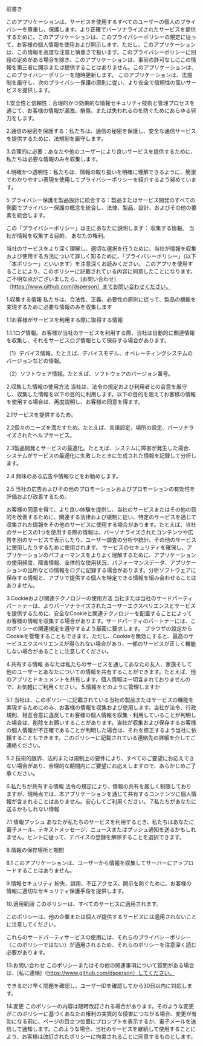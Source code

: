 前書き

このアプリケーションは、サービスを使用するすべてのユーザーの個人のプライバシーを尊重し、保護します。より正確でパーソナライズされたサービスを提供するために、このアプリケーションは、このプライバシーポリシーの規定に従って、お客様の個人情報を使用および開示します。ただし、このアプリケーションは、この情報を高度な注意と慎重さで扱います。このプライバシーポリシーに別段の定めがある場合を除き、このアプリケーションは、事前の許可なしにこの情報を第三者に開示または提供することはありません。このアプリケーションは、このプライバシーポリシーを随時更新します。
このアプリケーションは、法規制を厳守し、次のプライバシー保護の原則に従い、より安全で信頼性の高いサービスを提供します。


1.安全性と信頼性：合理的かつ効果的な情報セキュリティ技術と管理プロセスを通じて、お客様の情報が漏洩、損傷、または失われるのを防ぐためにあらゆる努力をします。

2.通信の秘密を保護する：私たちは、通信の秘密を保護し、安全な通信サービスを提供するために、法規制を厳守します。

3.合理的に必要：あなたや他のユーザーにより良いサービスを提供するために、私たちは必要な情報のみを収集します。

4.明確かつ透明性：私たちは、情報の取り扱いを明確に理解できるように、簡潔でわかりやすい表現を使用してプライバシーポリシーを紹介するよう努めています。

5.プライバシー保護を製品設計に統合する：製品またはサービス開発のすべての側面でプライバシー保護の概念を統合し、法律、製品、設計、およびその他の要素を統合します。

この「プライバシーポリシー」は主にあなたに説明します：
収集する情報。
当社が情報を収集する目的。
あなたの権利。

当社のサービスをより深く理解し、適切な選択を行うために、当社が情報を収集および使用する方法について詳しく知るために、「プライバシーポリシー」（以下「本ポリシー」といいます）を注意深くお読みください。
このアプリを使用することにより、このポリシーに記載されている内容に同意したことになります。
ご不明な点がございましたら、[お問い合わせ]（https://www.github.com/dsperson）までお問い合わせください。

1.収集する情報
私たちは、合法性、正義、必要性の原則に従って、製品の機能を実現するために必要な情報のみを収集します

1.1お客様がサービスを利用する際に取得する情報

1.1.1ログ情報。お客様が当社のサービスを利用する際、当社は自動的に関連情報を収集し、それをサービスログ情報として保存する場合があります。

（1）デバイス情報。たとえば、デバイスモデル、オペレーティングシステムのバージョンなどの情報。

（2）ソフトウェア情報。たとえば、ソフトウェアのバージョン番号。

2.収集した情報の使用方法
当社は、法令の規定および利用者との合意を厳守し、収集した情報を以下の目的に利用します。以下の目的を超えてお客様の情報を使用する場合は、再度説明し、お客様の同意を得ます。

2.1サービスを提供するため。

2.2個々のニーズを満たすため。たとえば、言語設定、場所の設定、パーソナライズされたヘルプサービス。

2.3製品開発とサービスの最適化。たとえば、システムに障害が発生した場合、システムがサービスの最適化に失敗したときに生成された情報を記録して分析します。


2.4
興味のある広告や情報などをお勧めします。


2.5
当社の広告およびその他のプロモーションおよびプロモーションの有効性を評価および改善するため。


お客様の同意を得て、より良い体験を提供し、当社のサービスまたはその他の目的を改善するために、関連する法律および規制に従い、特定のサービスを通じて収集された情報をその他のサービスに使用する場合があります。たとえば、当社のサービスの1つを使用する際の情報は、パーソナライズされたコンテンツや広告を別のサービスで表示したり、ユーザー調査の分析や統計、その他のサービスに使用したりするために使用されます。
サービスのセキュリティを確保し、アプリケーションのパフォーマンスをよりよく理解するために、アプリケーションの使用頻度、障害情報、全体的な使用状況、パフォーマンスデータ、アプリケーションの出所などの情報をログに記録する場合があります。分析ソフトウェアに保存する情報と、アプリで提供する個人を特定できる情報を組み合わせることはありません。

3.Cookieおよび関連テクノロジーの使用方法
当社または当社のサードパーティパートナーは、よりパーソナライズされたユーザーエクスペリエンスとサービスを提供するために、安全なCookieと関連テクノロジーを配置することによってお客様の情報を収集する場合があります。サードパーティのパートナーには、このポリシーの関連規定を遵守するよう厳密に要求します。
ブラウザの設定からCookieを管理することもできます。ただし、Cookieを無効にすると、最高のサービスエクスペリエンスが得られない場合があり、一部のサービスが正しく機能しない場合があることに注意してください。

4.共有する情報
あなたは私たちのサービスを通してあなたの友人、家族そして他のユーザーとあなたについての情報を共有することができます。たとえば、他のアプリとドキュメントを共有します。個人情報は一切含まれておりませんので、お気軽にご利用ください。
5.情報​​をどのように管理しますか


5.1
当社は、このポリシーに記載されている当社の製品またはサービスの機能を実現するためにのみ、お客様の情報を収集および使用します。当社が法令、行政規則、相互合意に違反してお客様の個人情報を収集・利用していることが判明した場合は、削除をお願いすることがあります。当社が収集および保存するお客様の個人情報が不正確であることが判明した場合は、それを修正するよう当社に依頼することもできます。このポリシーに記載されている連絡先の詳細を介してご連絡ください。


5.2
技術的限界、法的または規制上の要件により、すべてのご要望にお応えできない場合があり、合理的な期間内にご要望にお応えしますので、あらかじめご了承ください。

6.私たちが共有する情報
法令の規定により、情報の共有を厳しく制限しておりますが、現時点では、本アプリケーションを通じて共有するコンテンツに個人情報が含まれることはありません。安心してご利用ください。
7.私たちがあなたに送るかもしれない情報

7.1
情報プッシュ
あなたが私たちのサービスを利用するとき、私たちはあなたに電子メール、テキストメッセージ、ニュースまたはプッシュ通知を送るかもしれません。ヒントに従って、デバイスの登録を解除することを選択できます。

8.情報の保存場所と期間

8.1
このアプリケーションは、ユーザーから情報を収集してサーバーにアップロードすることはありません。

9.情報セキュリティ
紛失、誤用、不正アクセス、開示を防ぐために、お客様の情報に適切なセキュリティ保護手段を提供します。

10.適用範囲
このポリシーは、すべてのサービスに適用されます。

このポリシーは、他の企業または個人が提供するサービスには適用されないことに注意してください。

これらのサードパーティサービスの使用には、それらのプライバシーポリシー（このポリシーではない）が適用されるため、それらのポリシーを注意深く読む必要があります。

13.お問い合わせ
このポリシーまたはその他の関連事項について質問がある場合は、[私に連絡]（https://www.github.com/dsperson）してください。

できるだけ早く問題を確認し、ユーザーIDを確認してから30日以内に対応します。

14.変更
このポリシーの内容は随時改訂される場合があります。そのような変更がこのポリシーに基づくあなたの権利の実質的な侵害につながる場合、変更が有効になる前に、ページの目立つ位置にプロンプ​​トを表示するか、電子メールを送信して通知します。このような場合、当社のサービスを継続して使用することにより、お客様は改訂されたポリシーに拘束されることに同意するものとします。